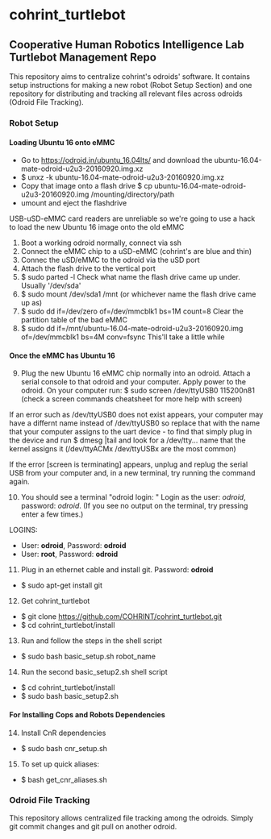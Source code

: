 # cohrint_turtlebot

## Cooperative Human Robotics Intelligence Lab Turtlebot Management Repo
This repository aims to centralize cohrint's odroids' software. It contains setup instructions for making a new robot (Robot Setup Section) and one repository for distributing and tracking all relevant files across odroids (Odroid File Tracking).

###  Robot Setup

#### Loading Ubuntu 16 onto eMMC
- Go to https://odroid.in/ubuntu_16.04lts/ and download the ubuntu-16.04-mate-odroid-u2u3-20160920.img.xz
- $ unxz -k ubuntu-16.04-mate-odroid-u2u3-20160920.img.xz
- Copy that image onto a flash drive
  $ cp ubuntu-16.04-mate-odroid-u2u3-20160920.img /mounting/directory/path
- umount and eject the flashdrive

USB-uSD-eMMC card readers are unreliable so we're going to use a hack to load the new Ubuntu 16 image onto the old eMMC
1. Boot a working odroid normally, connect via ssh
2. Connect the eMMC chip to a uSD-eMMC (cohrint's are blue and thin)
3. Connec the uSD/eMMC to the odroid via the uSD port
4. Attach the flash drive to the vertical port
5. $ sudo parted -l
   Check what name the flash drive came up under. Usually '/dev/sda'
6. $ sudo mount /dev/sda1 /mnt (or whichever name the flash drive came up as)
7. $ sudo dd if=/dev/zero of=/dev/mmcblk1 bs=1M count=8
   Clear the partition table of the bad eMMC
8. $ sudo dd if=/mnt/ubuntu-16.04-mate-odroid-u2u3-20160920.img of=/dev/mmcblk1 bs=4M conv=fsync
   This'll take a little while

#### Once the eMMC has Ubuntu 16

9. Plug the new Ubuntu 16 eMMC chip normally into an odroid. Attach a serial console to that odroid and your computer. Apply power to the odroid. On your computer run:
$ sudo screen /dev/ttyUSB0 115200n81 (check a screen commands cheatsheet for more help with screen)

If an error such as /dev/ttyUSB0 does not exist appears, your computer may have a differnt name instead of /dev/ttyUSB0 so replace that with the name that your computer assigns to the uart device - to find that simply plug in the device and run $ dmesg |tail and look for a /dev/tty... name that the kernel assigns it (/dev/ttyACMx /dev/ttyUSBx are the most common)

If the error [screen is terminating] appears, unplug and replug the serial USB from your computer and, in a new terminal, try running the command again.
      
10) You should see a terminal "odroid login: " Login as the user: *odroid*, password: *odroid*. (If you see no output on the terminal, try pressing enter a few times.)

LOGINS:
- User: **odroid**, Password: **odroid**
- User: **root**, Password: **odroid**

11) Plug in an ethernet cable and install git. Password: **odroid**
- $ sudo apt-get install git
12) Get cohrint_turtlebot
- $ git clone https://github.com/COHRINT/cohrint_turtlebot.git
- $ cd cohrint_turtlebot/install
13) Run and follow the steps in the shell script
- $ sudo bash basic_setup.sh robot_name
14) Run the second basic_setup2.sh shell script
- $ cd cohrint_turtlebot/install
- $ sudo bash basic_setup2.sh

#### For Installing Cops and Robots Dependencies
14) Install CnR dependencies
- $ sudo bash cnr_setup.sh
15) To set up quick aliases:
- $ bash get_cnr_aliases.sh

### Odroid File Tracking

This repository allows centralized file tracking among the odroids. Simply git commit changes and git pull on another odroid.
